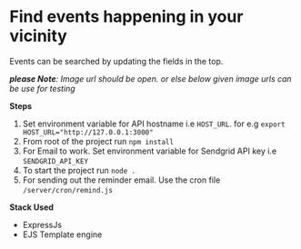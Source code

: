 # Find events happening in your vicinity
Events can be searched by updating the fields in the top.

_**please Note**: Image url should be open. or else below given image urls can be use for testing_


**Steps** <br />
1. Set environment variable for API hostname i.e `HOST_URL`. for e.g `export HOST_URL="http://127.0.0.1:3000"`
2. From root of the project run `npm install`
3. For Email to work. Set environment variable for Sendgrid API key i.e `SENDGRID_API_KEY`
4. To start the project run `node .`
5. For sending out the reminder email. Use the cron file `/server/cron/remind.js`

**Stack Used**
- ExpressJs
- EJS Template engine
